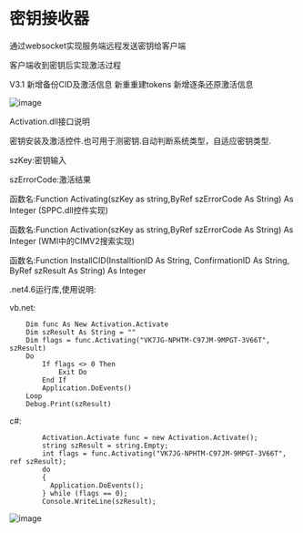 # 密钥接收器

通过websocket实现服务端远程发送密钥给客户端

客户端收到密钥后实现激活过程

V3.1 新增备份CID及激活信息 新重重建tokens 新增逐条还原激活信息

![image](https://github.com/laomms/MSReceiver/blob/master/msc.png)

Activation.dll接口说明

密钥安装及激活控件.也可用于测密钥.自动判断系统类型，自适应密钥类型.

szKey:密钥输入

szErrorCode:激活结果

函数名:Function Activating(szKey as string,ByRef szErrorCode As String) As Integer (SPPC.dll控件实现) 

函数名:Function Activation(szKey as string,ByRef szErrorCode As String) As Integer (WMI中的CIMV2搜索实现)

函数名:Function InstallCID(InstalltionID As String, ConfirmationID As String, ByRef szResult As String) As Integer

.net4.6运行库,使用说明:


vb.net:

        Dim func As New Activation.Activate
        Dim szResult As String = ""
        Dim flags = func.Activating("VK7JG-NPHTM-C97JM-9MPGT-3V66T", szResult)
        Do
            If flags <> 0 Then
                Exit Do
            End If
            Application.DoEvents()
        Loop
        Debug.Print(szResult)


c#:

            Activation.Activate func = new Activation.Activate();
            string szResult = string.Empty;
            int flags = func.Activating("VK7JG-NPHTM-C97JM-9MPGT-3V66T", ref szResult);
            do
            {
              Application.DoEvents();
            } while (flags == 0);
            Console.WriteLine(szResult);
            

![image](https://github.com/laomms/MSReceiver/blob/master/app.jpg)
